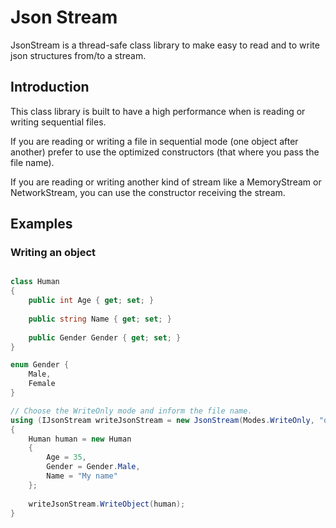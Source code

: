 # Json Stream
JsonStream is a thread-safe class library to make easy to read and to write json structures from/to a stream.

## Introduction
This class library is built to have a high performance when is reading or writing sequential files.

If you are reading or writing a file in sequential mode (one object after another) prefer to use the optimized constructors (that where you pass the file name).

If you are reading or writing another kind of stream like a MemoryStream or NetworkStream, you can use the constructor receiving the stream.

## Examples

### Writing an object


```C#

class Human
{
	public int Age { get; set; }
	
	public string Name { get; set; }
	
	public Gender Gender { get; set; }
}

enum Gender {
	Male,
	Female
}

// Choose the WriteOnly mode and inform the file name.
using (IJsonStream writeJsonStream = new JsonStream(Modes.WriteOnly, "objects.json"))
{
	Human human = new Human
	{
		Age = 35,
		Gender = Gender.Male,
		Name = "My name"
	};
	
	writeJsonStream.WriteObject(human);                    
}

```